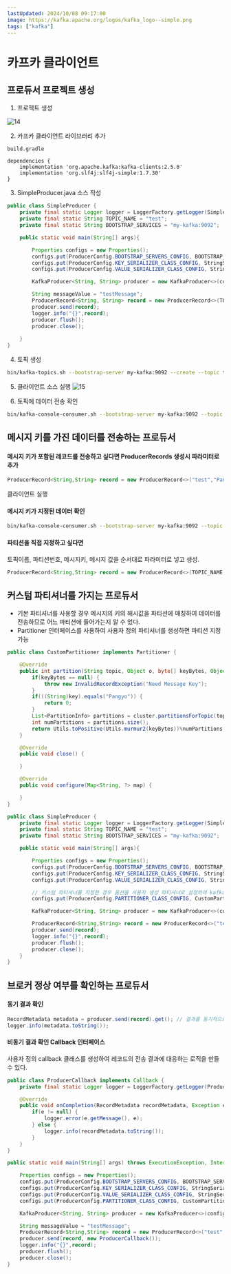 ```yaml
---
lastUpdated: 2024/10/08 09:17:00
image: https://kafka.apache.org/logos/kafka_logo--simple.png
tags: ["kafka"]
---
```


# 카프카 클라이언트

## 프로듀서 프로젝트 생성

1. 프로젝트 생성

![14](~@image/2024/kafka/14.png)

2. 카프카 클라이언트 라이브러리 추가 

`build.gradle` 

```Gradle
dependencies {
    implementation 'org.apache.kafka:kafka-clients:2.5.0'
    implementation 'org.slf4j:slf4j-simple:1.7.30'
}
```

3. SimpleProducer.java 소스 작성

```java
public class SimpleProducer {
    private final static Logger logger = LoggerFactory.getLogger(SimpleProducer.class);
    private final static String TOPIC_NAME = "test";
    private final static String BOOTSTRAP_SERVICES = "my-kafka:9092";

    public static void main(String[] args){

        Properties configs = new Properties();
        configs.put(ProducerConfig.BOOTSTRAP_SERVERS_CONFIG, BOOTSTRAP_SERVICES);
        configs.put(ProducerConfig.KEY_SERIALIZER_CLASS_CONFIG, StringSerializer.class.getName());
        configs.put(ProducerConfig.VALUE_SERIALIZER_CLASS_CONFIG, StringSerializer.class.getName());

        KafkaProducer<String, String> producer = new KafkaProducer<>(configs);

        String messageValue = "testMessage";
        ProducerRecord<String, String> record = new ProducerRecord<>(TOPIC_NAME,messageValue);
        producer.send(record);
        logger.info("{}",record);
        producer.flush();
        producer.close();
        
    }
}
```

4. 토픽 생성

```sh
bin/kafka-topics.sh --bootstrap-server my-kafka:9092 --create --topic test --partitions 3
```

5. 클라이언트 소스 실행
![15](~@image/2024/kafka/15.png)

6. 토픽에 데이터 전송 확인
```sh
bin/kafka-console-consumer.sh --bootstrap-server my-kafka:9092 --topic test --from-beginning
```

## 메시지 키를 가진 데이터를 전송하는 프로듀서

#### 메시지 키가 포함된 레코드를 전송하고 싶다면 ProducerRecords 생성시 파라미터로 추가
```java
ProducerRecord<String,String> record = new ProducerRecord<>("test","Pangyo","23");
```

클라이언트 실행

#### 메시지 키가 지정된 데이터 확인

```sh
bin/kafka-console-consumer.sh --bootstrap-server my-kafka:9092 --topic test --property print.key=true --property key.separator="-" --from-beginning
```

#### 파티션을 직접 지정하고 싶다면
토픽이름, 파티션번호, 메시지키, 메시지 값을 순서대로 파라미터로 넣고 생성.
```java
ProducerRecord<String,String> record = new ProducerRecord<>(TOPIC_NAME, partitionNo, messageKey, messageValue);
```

## 커스텀 파티셔너를 가지는 프로듀서
- 기본 파티셔너를 사용할 경우 메시지의 키의 해시값을 파티션에 매칭하여 데이터를 전송하므로 어느 파티션에 들어가는지 알 수 었다.
- Partitioner 인터페이스를 사용하여 사용자 정의 파티셔너를 생성하면 파티션 지정 가능

```java
public class CustomPartitioner implements Partitioner {

    @Override
    public int partition(String topic, Object o, byte[] keyBytes, Object key, byte[] bytes1, Cluster cluster) {
        if(keyBytes == null) {
            throw new InvalidRecordException("Need Message Key");
        }
        if(((String)key).equals("Pangyo")) {
            return 0;
        }
        List<PartitionInfo> partitions = cluster.partitionsForTopic(topic);
        int numPartitions = partitions.size();
        return Utils.toPositive(Utils.murmur2(keyBytes))%numPartitions;
    }

    @Override
    public void close() {

    }

    @Override
    public void configure(Map<String, ?> map) {

    }
}
```

```java
public class SimpleProducer {
    private final static Logger logger = LoggerFactory.getLogger(SimpleProducer.class);
    private final static String TOPIC_NAME = "test";
    private final static String BOOTSTRAP_SERVICES = "my-kafka:9092";

    public static void main(String[] args){

        Properties configs = new Properties();
        configs.put(ProducerConfig.BOOTSTRAP_SERVERS_CONFIG, BOOTSTRAP_SERVICES);
        configs.put(ProducerConfig.KEY_SERIALIZER_CLASS_CONFIG, StringSerializer.class.getName());
        configs.put(ProducerConfig.VALUE_SERIALIZER_CLASS_CONFIG, StringSerializer.class.getName());

        // 커스텀 파티셔너를 지정한 경우 옵션을 사용자 생성 파티셔너로 설정하여 kafkaProducer 인스턴스를 생성해야 한다.
        configs.put(ProducerConfig.PARTITIONER_CLASS_CONFIG, CustomPartitioner.class);

        KafkaProducer<String, String> producer = new KafkaProducer<>(configs);

        ProducerRecord<String,String> record = new ProducerRecord<>("test","Pangyo","23");
        producer.send(record);
        logger.info("{}",record);
        producer.flush();
        producer.close();
    }
}
```

## 브로커 정상 여부를 확인하는 프로듀서

#### 동기 결과 확인
```java
RecordMetadata metadata = producer.send(record).get(); // 결과를 동기적으로 가져올 수 있다.
logger.info(metadata.toString());
```

#### 비동기 결과 확인 Callback 인터페이스
사용자 정의 callback 클래스를 생성하여 레코드의 전송 결과에 대응하는 로직을 만들 수 있다.
```java
public class ProducerCallback implements Callback {
    private final static Logger logger = LoggerFactory.getLogger(ProducerCallback.class);

    @Override
    public void onCompletion(RecordMetadata recordMetadata, Exception e) { // 레코드의 비동기 결과를 받음.
        if(e != null) {
            logger.error(e.getMessage(), e);
        } else {
            logger.info(recordMetadata.toString());
        }
    }
}
```

```java
public static void main(String[] args) throws ExecutionException, InterruptedException {

    Properties configs = new Properties();
    configs.put(ProducerConfig.BOOTSTRAP_SERVERS_CONFIG, BOOTSTRAP_SERVICES);
    configs.put(ProducerConfig.KEY_SERIALIZER_CLASS_CONFIG, StringSerializer.class.getName());
    configs.put(ProducerConfig.VALUE_SERIALIZER_CLASS_CONFIG, StringSerializer.class.getName());
    configs.put(ProducerConfig.PARTITIONER_CLASS_CONFIG, CustomPartitioner.class);

    KafkaProducer<String, String> producer = new KafkaProducer<>(configs);

    String messageValue = "testMessage";
    ProducerRecord<String,String> record = new ProducerRecord<>("test","Pangyo","26");
    producer.send(record, new ProducerCallback());
    logger.info("{}",record);
    producer.flush();
    producer.close();
}
```







